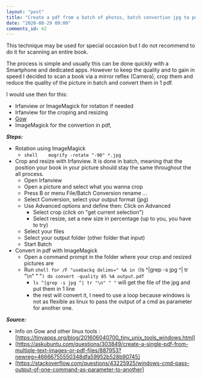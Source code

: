 ```yaml
---
layout: "post"
title: "Create a pdf from a batch of photos, batch convertion jpg to pdf, scan a book with a camera"
date: "2020-08-29 09:00"
comments_id: 42
---
```


This technique may be used for special occasion but I do not recommend to do it for scanning an entire book.

The process is simple and usually this can be done quickly with a Smartphone and dedicated apps.
However to keep the quality and to gain in speed I decided to scan a book via a mirror reflex (Camera), crop them and reduce the quality of the picture in batch and convert them in 1 pdf.

I would use then for this:

- Irfanview or ImageMagick for rotation if needed
- Irfanview for the croping and resizing
- [Gow](https://github.com/bmatzelle/gow)
- ImageMagick for the convertion in pdf, 


__*Steps:*__

- Rotation using ImageMagick
	- `shell 	mogrify -rotate "-90" *.jpg`
- Crop and resize with Irfanview. It is done in batch, meaning that the position your book in your picture should stay the same throughout the all process.
	- Open Irfanview
	- Open a picture and select what you wanna crop
	- Press B or menu File/Batch Conversion rename ...
	- Select Conversion, select your output format (jpg)
	- Use Advanced options and define then: Click on Advanced
		- Select crop (click on "get current selection")
		- Select resize, set a new size in percentage (up to you, you have to try)
	- Select your files
	- Select your output folder (other folder that input)
	- Start Batch
- Convert in pdf with ImageMagick
	- Open a command prompt in the folder where your crop and resized pictures are
	- Run `shell for /F "usebackq delims=" %A in (`ls ^|grep -s jpg ^| tr "\n" " "`) do convert -quality 85 %A output.pdf
`
		- `ls ^|grep -s jpg ^| tr "\n" " "` will get the file of the jpg and put them in 1 line
		- the rest will convert it, I need to use a loop because windows is not as flexible as linux to pass the output of a cmd as parameter for another one.
	


__*Source:*__

- Info on Gow and other linux tools : [https://tinyapps.org/blog/201606040700_tiny_unix_tools_windows.html]
- [https://askubuntu.com/questions/303849/create-a-single-pdf-from-multiple-text-images-or-pdf-files/887953?newreg=46666755550348dfa59952b528b90745]
- [https://stackoverflow.com/questions/43225925/windows-cmd-pass-output-of-one-command-as-parameter-to-another]

